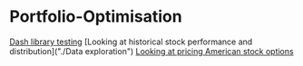 # Portfolio-Optimisation

[Dash library testing](./Dashboard)
[Looking at historical stock performance and distribution]("./Data exploration")
[Looking at pricing American stock options](./Options)
